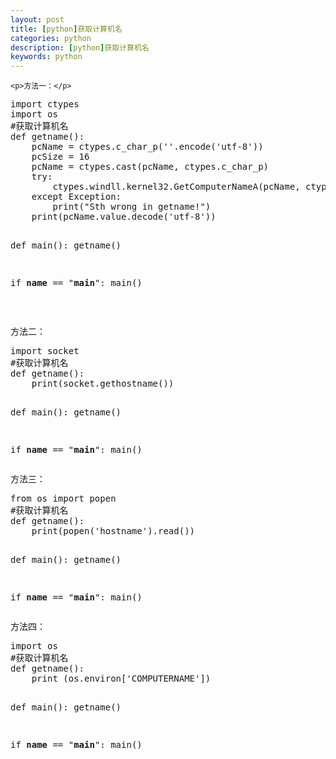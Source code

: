 ```yaml
---
layout: post
title: [python]获取计算机名
categories: python
description: [python]获取计算机名
keywords: python
---
```


    <p>方法一：</p>
<div class="cnblogs_Highlighter">
<pre class="brush:python;gutter:true;">import ctypes
import os
#获取计算机名
def getname():
    pcName = ctypes.c_char_p(''.encode('utf-8'))
    pcSize = 16
    pcName = ctypes.cast(pcName, ctypes.c_char_p)
    try:
        ctypes.windll.kernel32.GetComputerNameA(pcName, ctypes.byref(ctypes.c_int(pcSize)))
    except Exception:
        print("Sth wrong in getname!")
    print(pcName.value.decode('utf-8'))

def main():
    getname()

if __name__ == "__main__":
    main()
</pre>
</div>
<p>&nbsp;</p>
<p>方法二：</p>
<div class="cnblogs_Highlighter">
<pre class="brush:python;gutter:true;">import socket
#获取计算机名
def getname():
    print(socket.gethostname())

def main():
    getname()


if __name__ == "__main__":
    main()
</pre>
</div>
<p>方法三：</p>
<div class="cnblogs_Highlighter">
<pre class="brush:python;gutter:true;">from os import popen
#获取计算机名
def getname():
    print(popen('hostname').read())

def main():
    getname()


if __name__ == "__main__":
    main()
</pre>
</div>
<p>方法四：</p>
<div class="cnblogs_Highlighter">
<pre class="brush:python;gutter:true;">import os
#获取计算机名
def getname():
    print (os.environ['COMPUTERNAME'])

def main():
    getname()


if __name__ == "__main__":
    main()
</pre>
</div>
<p>　　</p>
    